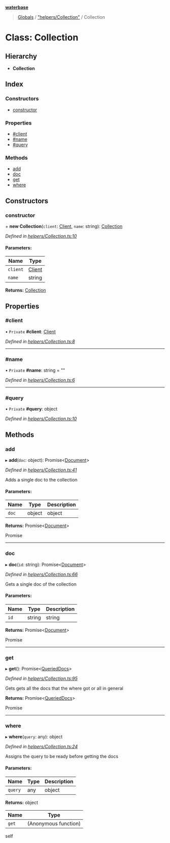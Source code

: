 **[waterbase](../README.md)**

> [Globals](../globals.md) / ["helpers/Collection"](../modules/_helpers_collection_.md) / Collection

# Class: Collection

## Hierarchy

- **Collection**

## Index

### Constructors

- [constructor](_helpers_collection_.collection.md#constructor)

### Properties

- [#client](_helpers_collection_.collection.md##client)
- [#name](_helpers_collection_.collection.md##name)
- [#query](_helpers_collection_.collection.md##query)

### Methods

- [add](_helpers_collection_.collection.md#add)
- [doc](_helpers_collection_.collection.md#doc)
- [get](_helpers_collection_.collection.md#get)
- [where](_helpers_collection_.collection.md#where)

## Constructors

### constructor

\+ **new Collection**(`client`: [Client](_client_.client.md), `name`: string): [Collection](_helpers_collection_.collection.md)

_Defined in [helpers/Collection.ts:10](https://github.com/sinewtech/waterbase/blob/b0835b6/lib/helpers/Collection.ts#L10)_

#### Parameters:

| Name     | Type                         |
| -------- | ---------------------------- |
| `client` | [Client](_client_.client.md) |
| `name`   | string                       |

**Returns:** [Collection](_helpers_collection_.collection.md)

## Properties

### #client

• `Private` **#client**: [Client](_client_.client.md)

_Defined in [helpers/Collection.ts:8](https://github.com/sinewtech/waterbase/blob/b0835b6/lib/helpers/Collection.ts#L8)_

---

### #name

• `Private` **#name**: string = ""

_Defined in [helpers/Collection.ts:6](https://github.com/sinewtech/waterbase/blob/b0835b6/lib/helpers/Collection.ts#L6)_

---

### #query

• `Private` **#query**: object

_Defined in [helpers/Collection.ts:10](https://github.com/sinewtech/waterbase/blob/b0835b6/lib/helpers/Collection.ts#L10)_

## Methods

### add

▸ **add**(`doc`: object): Promise\<[Document](_helpers_document_.document.md)>

_Defined in [helpers/Collection.ts:41](https://github.com/sinewtech/waterbase/blob/b0835b6/lib/helpers/Collection.ts#L41)_

Adds a single doc to the collection

#### Parameters:

| Name  | Type   | Description |
| ----- | ------ | ----------- |
| `doc` | object | object      |

**Returns:** Promise\<[Document](_helpers_document_.document.md)>

Promise<Document>

---

### doc

▸ **doc**(`id`: string): Promise\<[Document](_helpers_document_.document.md)>

_Defined in [helpers/Collection.ts:66](https://github.com/sinewtech/waterbase/blob/b0835b6/lib/helpers/Collection.ts#L66)_

Gets a single doc of the collection

#### Parameters:

| Name | Type   | Description |
| ---- | ------ | ----------- |
| `id` | string | string      |

**Returns:** Promise\<[Document](_helpers_document_.document.md)>

Promise<Document>

---

### get

▸ **get**(): Promise\<[QueriedDocs](_helpers_querieddocs_.querieddocs.md)>

_Defined in [helpers/Collection.ts:95](https://github.com/sinewtech/waterbase/blob/b0835b6/lib/helpers/Collection.ts#L95)_

Gets gets all the docs that the where got or all in general

**Returns:** Promise\<[QueriedDocs](_helpers_querieddocs_.querieddocs.md)>

Promise<QueriedDocs>

---

### where

▸ **where**(`query`: any): object

_Defined in [helpers/Collection.ts:24](https://github.com/sinewtech/waterbase/blob/b0835b6/lib/helpers/Collection.ts#L24)_

Assigns the query to be ready before getting the docs

#### Parameters:

| Name    | Type | Description |
| ------- | ---- | ----------- |
| `query` | any  | object      |

**Returns:** object

| Name  | Type                 |
| ----- | -------------------- |
| `get` | (Anonymous function) |

self
